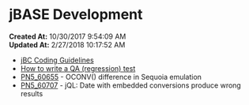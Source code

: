# jBASE Development

**Created At:** 10/30/2017 9:54:09 AM  
**Updated At:** 2/27/2018 10:17:52 AM  


- [jBC Coding Guidelines](jbc-coding-guidelines)
- [How to write a QA (regression) test](how-to-write-a-qa-test)
- [PN5\_60655](pn5_60655) - OCONV() difference in Sequoia emulation
- [PN5\_60707](pn5_60707) - jQL: Date with embedded conversions produce wrong results

